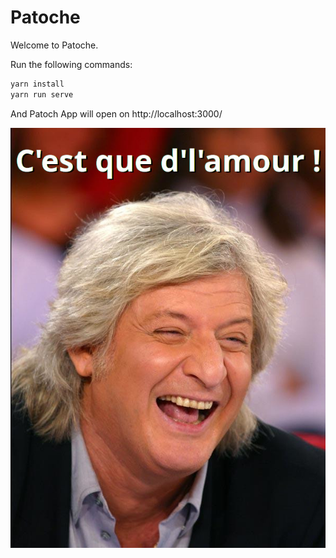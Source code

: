 # Patoche

Welcome to Patoche.

Run the following commands:

```javascript
yarn install
yarn run serve
```

And Patoch App will open on http://localhost:3000/

![Patoche](patoche.jpg)
